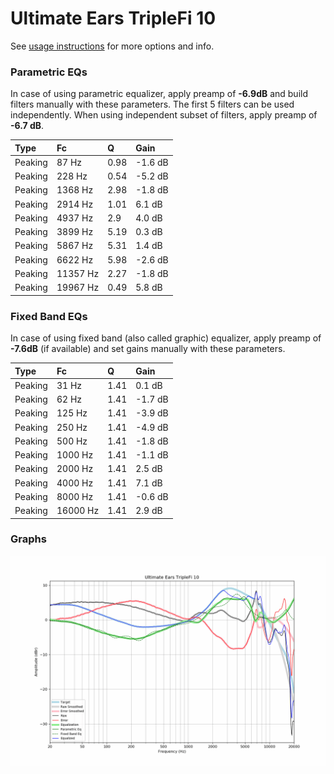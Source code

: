 # Ultimate Ears TripleFi 10
See [usage instructions](https://github.com/jaakkopasanen/AutoEq#usage) for more options and info.

### Parametric EQs
In case of using parametric equalizer, apply preamp of **-6.9dB** and build filters manually
with these parameters. The first 5 filters can be used independently.
When using independent subset of filters, apply preamp of **-6.7 dB**.

| Type    | Fc       |    Q | Gain    |
|:--------|:---------|:-----|:--------|
| Peaking | 87 Hz    | 0.98 | -1.6 dB |
| Peaking | 228 Hz   | 0.54 | -5.2 dB |
| Peaking | 1368 Hz  | 2.98 | -1.8 dB |
| Peaking | 2914 Hz  | 1.01 | 6.1 dB  |
| Peaking | 4937 Hz  | 2.9  | 4.0 dB  |
| Peaking | 3899 Hz  | 5.19 | 0.3 dB  |
| Peaking | 5867 Hz  | 5.31 | 1.4 dB  |
| Peaking | 6622 Hz  | 5.98 | -2.6 dB |
| Peaking | 11357 Hz | 2.27 | -1.8 dB |
| Peaking | 19967 Hz | 0.49 | 5.8 dB  |

### Fixed Band EQs
In case of using fixed band (also called graphic) equalizer, apply preamp of **-7.6dB**
(if available) and set gains manually with these parameters.

| Type    | Fc       |    Q | Gain    |
|:--------|:---------|:-----|:--------|
| Peaking | 31 Hz    | 1.41 | 0.1 dB  |
| Peaking | 62 Hz    | 1.41 | -1.7 dB |
| Peaking | 125 Hz   | 1.41 | -3.9 dB |
| Peaking | 250 Hz   | 1.41 | -4.9 dB |
| Peaking | 500 Hz   | 1.41 | -1.8 dB |
| Peaking | 1000 Hz  | 1.41 | -1.1 dB |
| Peaking | 2000 Hz  | 1.41 | 2.5 dB  |
| Peaking | 4000 Hz  | 1.41 | 7.1 dB  |
| Peaking | 8000 Hz  | 1.41 | -0.6 dB |
| Peaking | 16000 Hz | 1.41 | 2.9 dB  |

### Graphs
![](./Ultimate%20Ears%20TripleFi%2010.png)